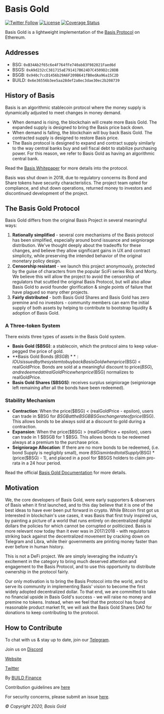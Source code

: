 # Basis Gold

[![Twitter Follow](https://img.shields.io/twitter/follow/basisgold?label=Follow)](https://twitter.com/GoldBasis)
[![License](https://img.shields.io/github/license/Basis-Gold/basisgoldprotocol)](https://github.com/build-finance/basis-gold-protocol/blob/master/LICENSE)
[![Coverage Status](https://coveralls.io/repos/github/Basis-Gold/basisgold-protocol/badge.svg?branch=master)](https://coveralls.io/github/Basis-Gold/basisgold-protocol?branch=master)

Basis Gold is a lightweight implementation of the [Basis Protocol](basis.io) on Ethereum. 

## Addresses

- BSG: `0xB34Ab2f65c6e4F764fFe740ab83F982021Faed6d`
- BSGS: `0xA9d232cC381715aE791417B624D7C4509D2c28DB`
- BSGB: `0x940c7ccD1456b29A6F209B641fB0edAa96a15C2D`
- BUILD: `0x6e36556b3ee5aa28def2a8ec3dae30ec2b208739`

## History of Basis 

Basis is an algorithmic stablecoin protocol where the money supply is dynamically adjusted to meet changes in money demand.  

- When demand is rising, the blockchain will create more Basis Gold. The expanded supply is designed to bring the Basis price back down.
- When demand is falling, the blockchain will buy back Basis Gold. The contracted supply is designed to restore Basis price.
- The Basis protocol is designed to expand and contract supply similarly to the way central banks buy and sell fiscal debt to stabilize purchasing power. For this reason, we refer to Basis Gold as having an algorithmic central bank.

Read the [Basis Whitepaper](http://basis.io/basis_whitepaper_en.pdf) for more details into the protocol. 

Basis was shut down in 2018, due to regulatory concerns its Bond and Share tokens have security characteristics. The project team opted for compliance, and shut down operations, returned money to investors and discontinued development of the project. 

## The Basis Gold Protocol

Basis Gold differs from the original Basis Project in several meaningful ways: 

1. **Rationally simplified** - several core mechanisms of the Basis protocol has been simplified, especially around bond issuance and seigniorage distribution. We've thought deeply about the tradeoffs for these changes, and believe they allow significant gains in UX and contract simplicity, while preserving the intended behavior of the original monetary policy design. 
2. **Censorship resistant** - we launch this project anonymously, protected by the guise of characters from the popular SciFi series Rick and Morty. We believe this will allow the project to avoid the censorship of regulators that scuttled the original Basis Protocol, but will also allow Basis Gold to avoid founder glorification & single points of failure that have plagued so many other projects. 
3. **Fairly distributed** - both Basis Gold Shares and Basis Gold has zero premine and no investors - community members can earn the initial supply of both assets by helping to contribute to bootstrap liquidity & adoption of Basis Gold. 

### A Three-token System

There exists three types of assets in the Basis Gold system. 

- **Basis Gold ($BSG)**: a stablecoin, which the protocol aims to keep value-pegged the price of gold.
- **Basis Gold Bonds ($BSGB)**: IOUs issued by the system to buy back Basis Gold when price($BSG) < realGoldPrice. Bonds are sold at a meaningful discount to price($BSG), and redeemed at realGoldPrice when price($BSG) normalizes to realGoldPrice. 
- **Basis Gold Shares ($BSGS)**: receives surplus seigniorage (seigniorage left remaining after all the bonds have been redeemed).

### Stability Mechanism

- **Contraction**: When the price($BSG) < (realGoldPrice - epsilon), users can trade in $BSG for $BSGB at the BSGBBSG exchange rate of price($BSG). This allows bonds to be always sold at a discount to gold during a contraction.
- **Expansion**: When the price($BSG) > (realGoldPrice + epsilon), users can trade in 1 $BSGB for 1 $BSG. This allows bonds to be redeemed always at a premium to the purchase price. 
- **Seigniorage Allocation**: If there are no more bonds to be redeemed, (i.e. bond Supply is negligibly small), more $BSG is minted totalSupply($BSG) * (price($BSG) - 1), and placed in a pool for $BSGS holders to claim pro-rata in a 24 hour period. 

Read the official [Basis Gold Documentation](docs.basis.gold) for more details.

## Motivation

We, the core developers of Basis Gold, were early supporters & observers of Basis when it first launched, and to this day believe that it is one of the best ideas to have ever been put forward in crypto. While Bitcoin first got us interested in blockchain's use cases, it was Basis that first truly inspired us, by painting a picture of a world that runs entirely on decentralized digital dollars the policies for which cannot be corrupted or politicized. Basis is more relevant now today than it ever was in 2017/2018 - with regulators striking back against the decentralized movement by cracking down on Telegram and Libra, while their governments are printing money faster than ever before in human history. 

This is not a DeFi project. We are simply leveraging the industry's excitement in the category to bring much deserved attention and engagement to the Basis Protocol, and to use this opportunity to distribute ownership in the protocol fairly.

Our only motivation is to bring the Basis Protocol into the world, and to serve its community in implementing Basis' vision to become the first widely adopted decentralized dollar. To that end, we are committed to take no financial upside in Basis Gold's success - we will raise no money and premine no tokens. Instead, when we feel that the protocol has found reasonable product market fit, we will ask the Basis Gold Shares DAO for donations to keep contributing to the protocol. 

## How to Contribute

To chat with us & stay up to date, join our [Telegram](https://t.me/GoldBasis).

Join us on [Discord](https://discord.gg/XfBwghzfTq)

[Website](https://basis.gold)

[Twitter](https://twitter.com/goldbasis)

By [BUILD Finance](http://build.finance/)

Contribution guidelines are [here](./CONTRIBUTING.md)

For security concerns, please submit an issue [here](https://github.com/build-finance/basis-gold-protocol/issues/new).


_© Copyright 2020, Basis Gold_

